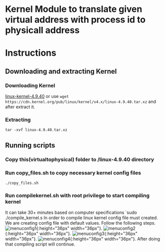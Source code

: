 
# Kernel Module to translate given virtual address with process id to physicall address

# Instructions
## Downloading and extracting Kernel
### Downloading Kernel
 [linux-kernel-4.9.40](https://cdn.kernel.org/pub/linux/kernel/v4.x/linux-4.9.40.tar.xz)
or use `wget https://cdn.kernel.org/pub/linux/kernel/v4.x/linux-4.9.40.tar.xz` and after extract it.
### Extracting
`tar -xvf linux-4.9.40.tar.xz`

## Running scripts
### Copy this(virtualtophysical) folder to /linux-4.9.40 directory

### Run copy_files.sh to copy necessary kernel config files
`./copy_files.sh`
### Run compilekernel.sh with root privilege to start compiling kernel
It can take 30+ minutes based on computer specifications
`sudo ./compile_kernel.s
In order to compile linux kernel config file must created. We are creating config file with default values.
Follow the following steps.
![menuconfig1](https://github.com/omerfdemir/virtualtophysical/blob/master/images/1.png){:height="36px" width="36px"}.
![menuconfig2](https://github.com/omerfdemir/virtualtophysical/blob/master/images/2.png){:height="36px" width="36px"}.
![menuconfig3](https://github.com/omerfdemir/virtualtophysical/blob/master/images/3.png){:height="36px" width="36px"}.
![menuconfig4](https://github.com/omerfdemir/virtualtophysical/blob/master/images/4.png){:height="36px" width="36px"}.
After doing that compiling script will continue.
